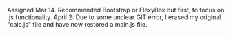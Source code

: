 Assigned Mar 14.  Recommended Bootstrap or FlexyBox but first, to focus on .js functionality.
April 2: Due to some unclear GIT error, I erased my original "calc.js" file and have now restored a main.js file.
